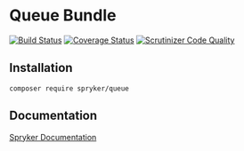 # Queue Bundle
[![Build Status](https://travis-ci.org/spryker/Queue.svg)](https://travis-ci.org/spryker/Queue)
[![Coverage Status](https://coveralls.io/repos/github/spryker/Queue/badge.svg)](https://coveralls.io/github/spryker/Queue)
[![Scrutinizer Code Quality](https://scrutinizer-ci.com/g/spryker/Queue/badges/quality-score.png?b=master)](https://scrutinizer-ci.com/g/spryker/Queue/?branch=master)

## Installation

```
composer require spryker/queue
```

## Documentation

[Spryker Documentation](http://spryker.github.io)
